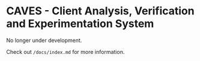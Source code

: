 # CAVES - Client Analysis, Verification and Experimentation System

No longer under development.

Check out `/docs/index.md` for more information.
